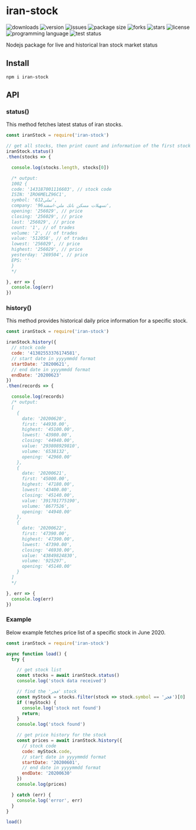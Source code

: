 # iran-stock
<img alt="downloads" src="https://img.shields.io/npm/dt/iran-stock?style=flat-square"> <img alt="version" src="https://img.shields.io/npm/v/iran-stock?style=flat-square"> <img alt="issues" src="https://img.shields.io/github/issues/ferrriii/iran-stock?style=flat-square"> <img alt="package size" src="https://img.shields.io/bundlephobia/minzip/iran-stock?style=flat-square"> <img alt="forks" src="https://img.shields.io/github/forks/ferrriii/iran-stock?style=flat-square"> <img alt="stars" src="https://img.shields.io/github/stars/ferrriii/iran-stock?style=flat-square"> <img alt="license" src="https://img.shields.io/github/license/ferrriii/iran-stock?style=flat-square"> <img alt="programming language" src="https://img.shields.io/github/languages/top/ferrriii/iran-stock?style=flat-square"> <img alt="test status" src="https://img.shields.io/github/workflow/status/ferrriii/iran-stock/test?label=test&style=flat-square">

Nodejs package for live and historical Iran stock market status

## Install

```
npm i iran-stock
```

## API

### status()
This method fetches latest status of iran stocks.
```javascript
const iranStock = require('iran-stock')

// get all stocks, then print count and information of the first stock
iranStock.status()
.then(stocks => {

  console.log(stocks.length, stocks[0])

  /* output:
  1002 {
  code: '143187001116603', // stock code
  ISIN: 'IRO6MELZ96C1',
  symbol: 'تملي612',
  company: 'تسهيلات مسكن بانك ملي-اسفند96',
  opening: '256029', // price
  closing: '256029', // price
  last: '256029', // price
  count: '1', // of trades
  volume: '2', // of trades
  value: '512058', // of trades
  lowest: '256029', // price
  highest: '256029', // price
  yesterday: '269504', // price
  EPS: ''
  }
  */

}, err => {
  console.log(err)
})
```

### history()
This method provides historical daily price information for a specific stock.
```javascript
const iranStock = require('iran-stock')

iranStock.history({
  // stock code
  code: '41302553376174581',
  // start date in yyyymmdd format
  startDate: '20200621',
  // end date in yyyymmdd format
  endDate: '20200623'
})
.then(records => {

  console.log(records)
  /* output:
  [
    {
      date: '20200620',
      first: '44930.00',
      highest: '45100.00',
      lowest: '43980.00',
      closing: '44940.00',
      value: '293808929810',
      volume: '6538132',
      opening: '42960.00'
    },
    {
      date: '20200621',
      first: '45000.00',
      highest: '47180.00',
      lowest: '43400.00',
      closing: '45140.00',
      value: '391701775190',
      volume: '8677526',
      opening: '44940.00'
    },
    {
      date: '20200622',
      first: '47390.00',
      highest: '47390.00',
      lowest: '47390.00',
      closing: '46930.00',
      value: '43849824830',
      volume: '925297',
      opening: '45140.00'
    }
  ]
  */

}, err => {
  console.log(err)
})
```

### Example
Below example fetches price list of a specific stock in June 2020.
```javascript
const iranStock = require('iran-stock')

async function load() {
  try {

    // get stock list
    const stocks = await iranStock.status()
    console.log('stock data received')

    // find the 'فجر' stock
    const myStock = stocks.filter(stock => stock.symbol == 'فجر')[0]
    if (!myStock) {
      console.log('stock not found')
      return;
    }
    console.log('stock found')

    // get price history for the stock
    const prices = await iranStock.history({
      // stock code
      code: myStock.code,
      // start date in yyyymmdd format
      startDate: '20200601',
      // end date in yyyymmdd format
      endDate: '20200630'
    })
    console.log(prices)

  } catch (err) {
    console.log('error', err)
  }
}

load()
```
